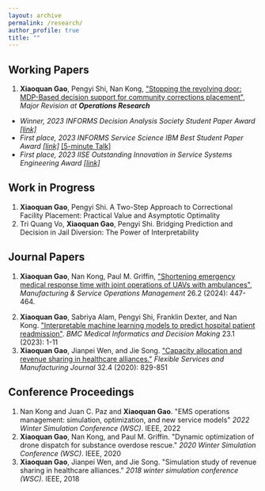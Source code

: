 ```yaml
---
layout: archive
permalink: /research/
author_profile: true
title: ""
---
```

<title>Xiaoquan Gao's Research</title>
<meta name="google-site-verification" content="OrbqbGHi0mh8xqpqsPJnfTkl3_q207b0IypJEYfXSoo" />
<!-- Google tag (gtag.js) -->
<script async src="https://www.googletagmanager.com/gtag/js?id=G-P44T7G85MC"></script>
<script>
  window.dataLayer = window.dataLayer || [];
  function gtag(){dataLayer.push(arguments);}
  gtag('js', new Date());

  gtag('config', 'G-P44T7G85MC');
</script>
## Working Papers
1. **Xiaoquan Gao**, Pengyi Shi, Nan Kong, ["Stopping the revolving door: MDP-Based decision support for community corrections placement"](https://papers.ssrn.com/sol3/papers.cfm?abstract_id=4672337), *Major Revision at **Operations Research***
  - *Winner, 2023 INFORMS Decision Analysis Society Student Paper Award [[link]](https://connect.informs.org/das/awards/das-student-paper-award)* 
  - *First place, 2023 INFORMS Service Science IBM Best Student Paper Award [[link]](https://www.informs.org/Recognizing-Excellence/Community-Prizes/Service-Science-Section/IBM-Best-Student-Paper-Award-Competition)* [[5-minute Talk]](https://www.youtube.com/watch?v=zT4U6GttGdg&t=1s)
  - *First place, 2023 IISE Outstanding Innovation in Service Systems Engineering Award [[link]](https://www.iise.org/details.aspx?id=47493)*

<!--
  - Study the placement decisions for community corrections and associated capacity planning via a novel MDP model in this understudied area
  - Propose a unified structural property analysis method for MDP with non-memoryless dynamics and non-linear costs
  - Propose a two-timescale approximation scheme for reinforcement learning-based algorithmic solutions with global optimality implicated
  - Implement the algorithm into a user-friendly dashboard and provide staffing suggestions for local community corrections
-->

## Work in Progress
1. **Xiaoquan Gao**, Pengyi Shi. A Two-Step Approach to Correctional Facility Placement: Practical Value and Asymptotic Optimality
2. Tri Quang Vo, **Xiaoquan Gao**, Pengyi Shi. Bridging Prediction and Decision in Jail Diversion: The Power of Interpretability

## Journal Papers
1. **Xiaoquan Gao**, Nan Kong, Paul M. Griffin, ["Shortening emergency medical response time with joint operations of UAVs with ambulances"](https://pubsonline.informs.org/doi/10.1287/msom.2022.0166), *Manufacturing & Service Operations Management* 26.2 (2024): 447-464.
   
<!--
  - Extend the MDP-based EMS operations analytics framework for joint operations in consideration of service heterogeneity 
  - Design a reinforcement learning algorithm with neural-network-based value function approximation with tailored basis functions 
  - Demonstrate the advantages of incorporating UAVs into the EMS system and provide operational guidance for EMS agencies
-->
2. **Xiaoquan Gao**, Sabriya Alam, Pengyi Shi, Franklin Dexter, and Nan Kong. ["Interpretable machine learning models to predict hospital patient readmission"](https://bmcmedinformdecismak.biomedcentral.com/articles/10.1186/s12911-023-02193-5). *BMC Medical Informatics and Decision Making* 23.1 (2023): 1-11
3. **Xiaoquan Gao**, Jianpei Wen, and Jie Song. ["Capacity allocation and revenue sharing in healthcare alliances."](https://link.springer.com/article/10.1007/s10696-019-09356-5) *Flexible Services and Manufacturing Journal* 32.4 (2020): 829-851

## Conference Proceedings
1. Nan Kong and Juan C. Paz and **Xiaoquan Gao**. "EMS operations management: simulation, optimization, and new service models" *2022 Winter Simulation Conference (WSC)*. IEEE, 2022
2. **Xiaoquan Gao**, Nan Kong, and Paul M. Griffin. "Dynamic optimization of drone dispatch for substance overdose rescue." *2020 Winter Simulation Conference (WSC)*. IEEE, 2020
3. **Xiaoquan Gao**, Jianpei Wen, and Jie Song. "Simulation study of revenue sharing in healthcare alliances." *2018 winter simulation conference (WSC)*. IEEE, 2018


